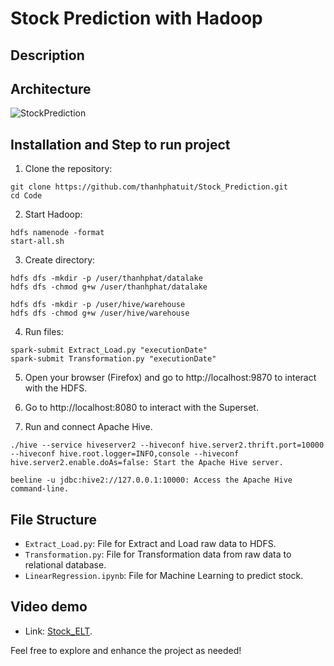 # Stock Prediction with Hadoop

## Description




## Architecture 

![StockPrediction](https://github.com/thanhphatuit/InternationalLanguageSchool/assets/84914537/9905b074-499f-45b1-96f2-6577956f4031)

## Installation and Step to run project

1. Clone the repository:

```
git clone https://github.com/thanhphatuit/Stock_Prediction.git
cd Code
```

2. Start Hadoop:

```
hdfs namenode -format
start-all.sh
```

3. Create directory:

```
hdfs dfs -mkdir -p /user/thanhphat/datalake
hdfs dfs -chmod g+w /user/thanhphat/datalake

hdfs dfs -mkdir -p /user/hive/warehouse
hdfs dfs -chmod g+w /user/hive/warehouse
```

4. Run files:

```
spark-submit Extract_Load.py "executionDate"
spark-submit Transformation.py "executionDate"
```

5. Open your browser (Firefox) and go to http://localhost:9870 to interact with the HDFS.

6. Go to http://localhost:8080 to interact with the Superset.

7. Run and connect Apache Hive.

```
./hive --service hiveserver2 --hiveconf hive.server2.thrift.port=10000 --hiveconf hive.root.logger=INFO,console --hiveconf hive.server2.enable.doAs=false: Start the Apache Hive server.

beeline -u jdbc:hive2://127.0.0.1:10000: Access the Apache Hive command-line.

```

## File Structure

- `Extract_Load.py`: File for Extract and Load raw data to HDFS.
- `Transformation.py`: File for Transformation data from raw data to relational database.
- `LinearRegression.ipynb`: File for Machine Learning to predict stock.

## Video demo
- Link: [Stock_ELT](https://youtu.be/vpJoBiIIxmk).

Feel free to explore and enhance the project as needed!
